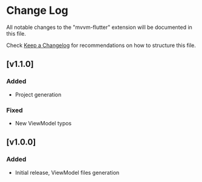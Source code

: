 # Change Log

All notable changes to the "mvvm-flutter" extension will be documented in this file.

Check [Keep a Changelog](http://keepachangelog.com/) for recommendations on how to structure this file.

## [v1.1.0]

### Added

- Project generation

### Fixed

- New ViewModel typos

## [v1.0.0]

### Added

- Initial release, ViewModel files generation
